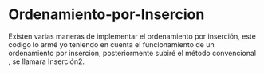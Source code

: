 # Ordenamiento-por-Insercion

Existen varias maneras de implementar el ordenamiento por inserción, este codigo 
lo armé yo teniendo en cuenta el funcionamiento de un ordenamiento por inserción,
posteriormente subiré el método convencional , se llamara Inserción2. 
